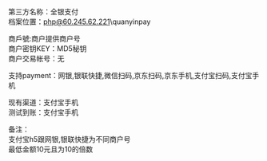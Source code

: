 ﻿第三方名称：全银支付  
档案位置：php@60.245.62.221\quanyinpay  
  
商戶號:商户提供商户号  
商户密钥KEY：MD5秘钥  
商户交易帐号：无  
  
支持payment：网银,银联快捷,微信扫码,京东扫码,京东手机,支付宝扫码,支付宝手机  
  
现有渠道：支付宝手机  
测试到账：支付宝手机  
  
备注：  
支付宝h5跟网银,银联快捷为不同商户号  
最低金额10元且为10的倍数  